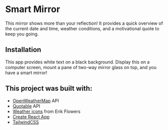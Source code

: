 # Smart Mirror

This mirror shows more than your reflection! It provides a quick overview of the current date and time, weather conditions, and a motivational quote to keep you going.

## Installation

This app provides white text on a black background. Display this on a computer screen, mount a pane of two-way mirror glass on top, and you have a smart mirror!

## This project was built with:

- [OpenWeatherMap](https://github.com/lukePeavey/quotable#get-random-quote) API
- [Quotable](https://github.com/lukePeavey/quotable#get-random-quote) API
- [Weather icons](https://erikflowers.github.io/weather-icons/) from Erik Flowers
- [Create React App](https://create-react-app.dev)
- [TailwindCSS](https://tailwindcss.com)
